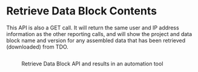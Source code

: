 # Retrieve Data Block Contents

This API is also a GET call.  It will return the same user and IP address information as the other reporting calls, and will show the project and data block name and version for any assembled data that has been retrieved (downloaded) from TDO.

&#x20;

<figure><img src="../../../../../.gitbook/assets/image (32).png" alt=""><figcaption><p>Retrieve Data Block API and results in an automation tool</p></figcaption></figure>
